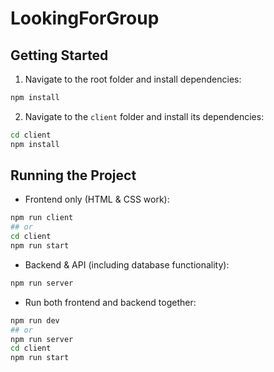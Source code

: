 # LookingForGroup

## Getting Started

1. Navigate to the root folder and install dependencies:

```bash
npm install
```

2. Navigate to the `client` folder and install its dependencies:

```bash
cd client
npm install
```

## Running the Project

- Frontend only (HTML & CSS work):

```bash
npm run client
## or
cd client
npm run start
```

- Backend & API (including database functionality):

```bash
npm run server
```

- Run both frontend and backend together:

```bash
npm run dev
## or
npm run server
cd client
npm run start
```
